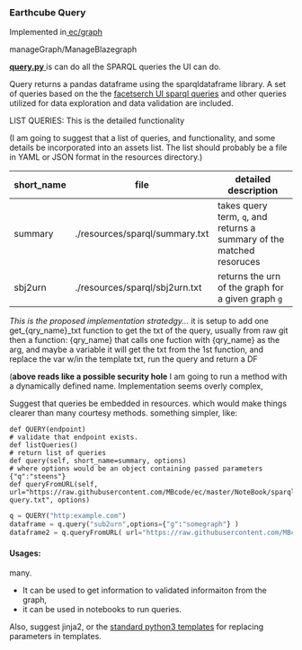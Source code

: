 ### Earthcube Query

Implemented in[ ec/graph](https://earthcube.github.io/earthcube_utilities/earthcube_utilities/earthcube_utilities_scripts/)

 manageGraph/ManageBlazegraph


<ins>**query.py** </ins> is can do all the SPARQL queries the UI can do.

Query returns a pandas dataframe using the sparqldataframe library. A set of queries based
on the the [facetserch UI sparql queries](https://github.com/earthcube/facetsearch/tree/master/client/src/sparql_blaze)
and other queries utilized for data exploration and data validation are included.

LIST QUERIES: This is the detailed functionality

(I am going to suggest that a list of queries, and functionality, and some details be incorporated into an assets
list. The list should probably be a file in YAML or JSON format in the resources directory.)

|  short_name | file | detailed description |
|-------------| ---- | ------ | 
| summary     | ./resources/sparql/summary.txt | takes query term, `q`, and returns a summary of the matched resoruces |
| sbj2urn     | ./resources/sparql/sbj2urn.txt  | returns the urn of the graph  for a given graph `g`   |

_This is the proposed implementation stratedgy..._ 
it is setup to add one get_{qry_name}\_txt  function to get the txt of the query, usually from raw git 
then a function: {qry_name} that calls one fuction with {qry_name} as the arg, and maybe a variable
it will get the txt from the 1st function, and replace the var w/in the template txt, run the query and return a DF

(**above  reads  like a possible security hole** I am going to run a method with a dynamically defined name.
Implementation seems overly complex, 

Suggest that queries be embedded in resources. which would make things clearer than many courtesy methods.
something simpler, like:

```
def QUERY(endpoint)
# validate that endpoint exists.
def listQueries() 
# return list of queries
def query(self, short_name=summary, options)
# where options would be an object containing passed parameters {"q":"steens"}
def queryFromURL(self, url="https://raw.githubusercontent.com/MBcode/ec/master/NoteBook/sparql-query.txt", options)
```

```python
q = QUERY("http:example.com")
dataframe = q.query("sub2urn",options={"g":"somegraph"} )
dataframe2 = q.queryFromURL( url="https://raw.githubusercontent.com/MBcode/ec/master/NoteBook/sparql-query.txt", options={"q":"steens"})

```

#### Usages:
many. 
* It can be used to get information to validated informaiton from the graph,
* it can be used in notebooks to run queries.

Also, suggest jinja2, or the [standard python3 templates](https://docs.python.org/3.4/library/string.html#template-strings) for replacing parameters in templates.
